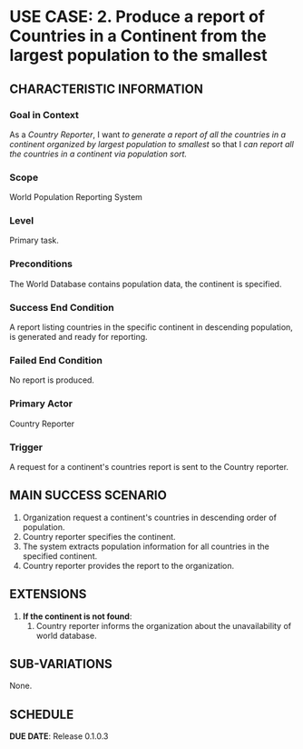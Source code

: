 # USE CASE: 2. Produce a report of Countries in a Continent from the largest population to the smallest

## CHARACTERISTIC INFORMATION

### Goal in Context
As a *Country Reporter*, I want *to generate a report of all the countries in a continent organized by largest population to smallest* so that I *can report all the countries in a continent via population sort.*

### Scope
World Population Reporting System

### Level
Primary task.

### Preconditions
The World Database contains population data, the continent is specified.  

### Success End Condition
A report listing countries in the specific continent in descending population, is generated and ready for reporting.

### Failed End Condition
No report is produced.

### Primary Actor
Country Reporter

### Trigger
A request for a continent's countries report is sent to the Country reporter.

## MAIN SUCCESS SCENARIO
1. Organization request a continent's countries in descending order of population.
2. Country reporter specifies the continent.
3. The system extracts population information for all countries in the specified continent.
4. Country reporter provides the report to the organization.

## EXTENSIONS
1. **If the continent is not found**:
    1. Country reporter informs the organization about the unavailability of world database.

## SUB-VARIATIONS
None.

## SCHEDULE
**DUE DATE**: Release 0.1.0.3